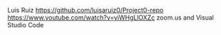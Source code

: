 Luis Ruiz
https://github.com/luisaruiz0/Project0-repo
https://www.youtube.com/watch?v=yiWHgLlOXZc
zoom.us and Visual Studio Code
